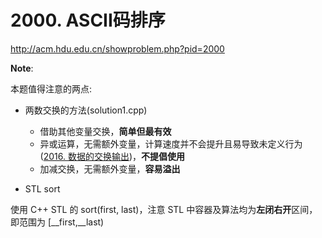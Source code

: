 # 2000. ASCII码排序

http://acm.hdu.edu.cn/showproblem.php?pid=2000

**Note**:

本题值得注意的两点:

* 两数交换的方法(solution1.cpp)

    * 借助其他变量交换，**简单但最有效**
    * 异或运算，无需额外变量，计算速度并不会提升且易导致未定义行为([2016. 数据的交换输出](https://github.com/Lsyhprum/HDUOJ/tree/master/2016))，**不提倡使用**
    * 加减交换，无需额外变量，**容易溢出**

* STL sort

使用 C++ STL 的 sort(first, last)，注意 STL 中容器及算法均为**左闭右开**区间，即范围为 [__first,__last)